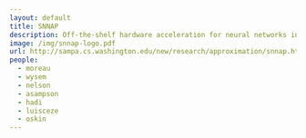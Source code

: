 ```yaml
---
layout: default
title: SNNAP
description: Off-the-shelf hardware acceleration for neural networks in the context of approximate computing.
image: /img/snnap-logo.pdf
url: http://sampa.cs.washington.edu/new/research/approximation/snnap.html
people:
  - moreau
  - wysem
  - nelson
  - asampson
  - hadi
  - luisceze
  - oskin
---
```

